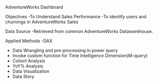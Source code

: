 AdventureWorks Dashboard


Objectives
  -To Understand Sales Performance
  -To identify users and churnings in AdventureWorks Sales

Data Source
  -Retrieved from common AdventureWorks Datawarehouse.

Applied Methods
  -DAX
  - Data Wrangling and pre-processing in power query
  - Invoke custom function for Time Intelligence Dimension(M-query)
  - Cohort Analysis
  - YoY% Analysis
  - Data Visualization
  - Data Story
